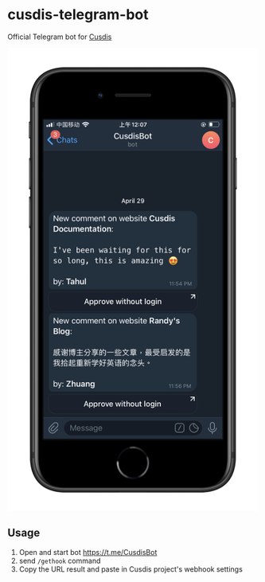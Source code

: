 # cusdis-telegram-bot

Official Telegram bot for [Cusdis](https://cusdis.com)

![screenshot](screenshot.png)

## Usage

1. Open and start bot https://t.me/CusdisBot
2. send `/gethook` command
3. Copy the URL result and paste in Cusdis project's webhook settings

